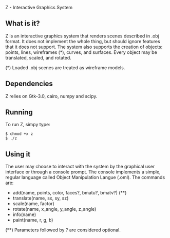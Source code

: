 
 Z - Interactive Graphics System

## What is it?

Z is an interactive graphics system that renders scenes described in .obj format.
It does not implement the whole thing, but should ignore features that it does not
support. The system also supports the creation of objects: points, lines, wireframes
(*), curves, and surfaces. Every object may be translated, scaled, and rotated.

(*) Loaded .obj scenes are treated as wireframe models.

## Dependencies

Z relies on Gtk-3.0, cairo, numpy and scipy.

## Running

To run Z, simpy type:

```
$ chmod +x z
$ ./z
```

## Using it

The user may choose to interact with the system by the graphical user interface or
through a console prompt. The console implements a simple, regular language called
Object Manipulation Langue (.oml). The commands are:

- add(name, points, color, faces?, bmatu?, bmatv?) (**)
- translate(name, sx, sy, sz)
- scale(name, factor)
- rotate(name, x_angle, y_angle, z_angle)
- info(name)
- paint(name, r, g, b)

(**) Parameters followed by ? are considered optional.
